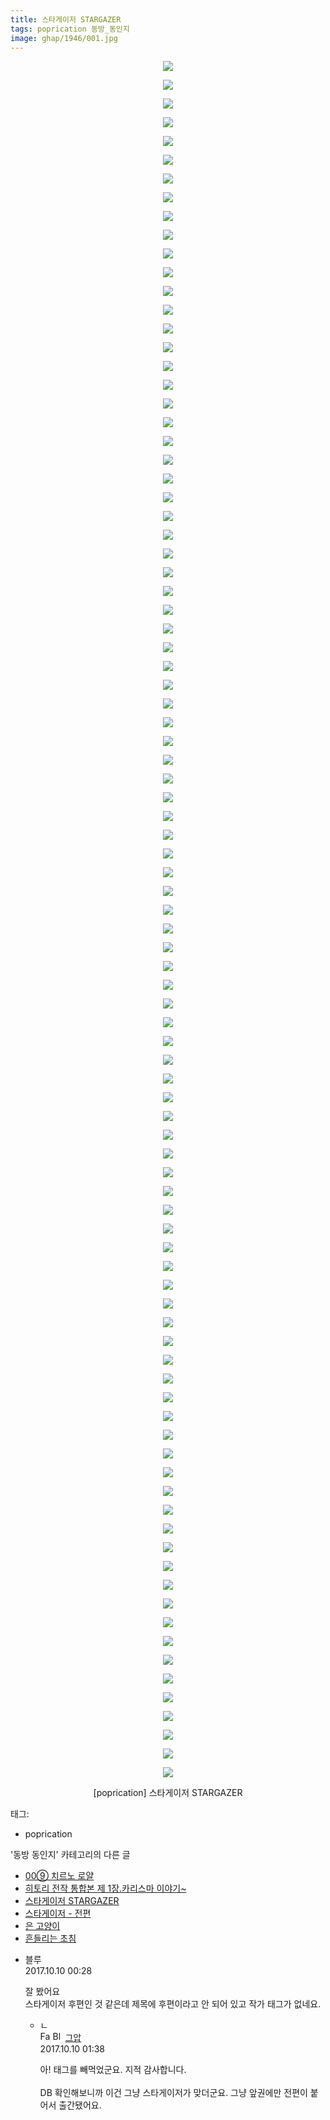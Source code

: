 ```yaml
---
title: 스타게이저 STARGAZER
tags: poprication 동방_동인지
image: ghap/1946/001.jpg
---
```

<div class="article">
<p style="text-align: center; clear: none; float: none;"><img src="{{ site.nasurl }}/ghap/1946/001.jpg"/></p>
<p style="text-align: center; clear: none; float: none;"><img src="{{ site.nasurl }}/ghap/1946/002.jpg"/></p>
<p style="text-align: center; clear: none; float: none;"><img src="{{ site.nasurl }}/ghap/1946/003.jpg"/></p>
<p style="text-align: center; clear: none; float: none;"><img src="{{ site.nasurl }}/ghap/1946/004.jpg"/></p>
<p style="text-align: center; clear: none; float: none;"><img src="{{ site.nasurl }}/ghap/1946/005.jpg"/></p>
<p style="text-align: center; clear: none; float: none;"><img src="{{ site.nasurl }}/ghap/1946/006.jpg"/></p>
<p style="text-align: center; clear: none; float: none;"><img src="{{ site.nasurl }}/ghap/1946/007.jpg"/></p>
<p style="text-align: center; clear: none; float: none;"><img src="{{ site.nasurl }}/ghap/1946/008.jpg"/></p>
<p style="text-align: center; clear: none; float: none;"><img src="{{ site.nasurl }}/ghap/1946/009.jpg"/></p>
<p style="text-align: center; clear: none; float: none;"><img src="{{ site.nasurl }}/ghap/1946/010.jpg"/></p>
<p style="text-align: center; clear: none; float: none;"><img src="{{ site.nasurl }}/ghap/1946/011.jpg"/></p>
<p style="text-align: center; clear: none; float: none;"><img src="{{ site.nasurl }}/ghap/1946/012.jpg"/></p>
<p style="text-align: center; clear: none; float: none;"><img src="{{ site.nasurl }}/ghap/1946/013.jpg"/></p>
<p style="text-align: center; clear: none; float: none;"><img src="{{ site.nasurl }}/ghap/1946/014.jpg"/></p>
<p style="text-align: center; clear: none; float: none;"><img src="{{ site.nasurl }}/ghap/1946/015.jpg"/></p>
<p style="text-align: center; clear: none; float: none;"><img src="{{ site.nasurl }}/ghap/1946/016.jpg"/></p>
<p style="text-align: center; clear: none; float: none;"><img src="{{ site.nasurl }}/ghap/1946/017.jpg"/></p>
<p style="text-align: center; clear: none; float: none;"><img src="{{ site.nasurl }}/ghap/1946/018.jpg"/></p>
<p style="text-align: center; clear: none; float: none;"><img src="{{ site.nasurl }}/ghap/1946/019.jpg"/></p>
<p style="text-align: center; clear: none; float: none;"><img src="{{ site.nasurl }}/ghap/1946/020.jpg"/></p>
<p style="text-align: center; clear: none; float: none;"><img src="{{ site.nasurl }}/ghap/1946/021.jpg"/></p>
<p style="text-align: center; clear: none; float: none;"><img src="{{ site.nasurl }}/ghap/1946/022.jpg"/></p>
<p style="text-align: center; clear: none; float: none;"><img src="{{ site.nasurl }}/ghap/1946/023.jpg"/></p>
<p style="text-align: center; clear: none; float: none;"><img src="{{ site.nasurl }}/ghap/1946/024.jpg"/></p>
<p style="text-align: center; clear: none; float: none;"><img src="{{ site.nasurl }}/ghap/1946/025.jpg"/></p>
<p style="text-align: center; clear: none; float: none;"><img src="{{ site.nasurl }}/ghap/1946/026.jpg"/></p>
<p style="text-align: center; clear: none; float: none;"><img src="{{ site.nasurl }}/ghap/1946/027.jpg"/></p>
<p style="text-align: center; clear: none; float: none;"><img src="{{ site.nasurl }}/ghap/1946/028.jpg"/></p>
<p style="text-align: center; clear: none; float: none;"><img src="{{ site.nasurl }}/ghap/1946/029.jpg"/></p>
<p style="text-align: center; clear: none; float: none;"><img src="{{ site.nasurl }}/ghap/1946/030.jpg"/></p>
<p style="text-align: center; clear: none; float: none;"><img src="{{ site.nasurl }}/ghap/1946/031.jpg"/></p>
<p style="text-align: center; clear: none; float: none;"><img src="{{ site.nasurl }}/ghap/1946/032.jpg"/></p>
<p style="text-align: center; clear: none; float: none;"><img src="{{ site.nasurl }}/ghap/1946/033.jpg"/></p>
<p style="text-align: center; clear: none; float: none;"><img src="{{ site.nasurl }}/ghap/1946/034.jpg"/></p>
<p style="text-align: center; clear: none; float: none;"><img src="{{ site.nasurl }}/ghap/1946/035.jpg"/></p>
<p style="text-align: center; clear: none; float: none;"><img src="{{ site.nasurl }}/ghap/1946/036.jpg"/></p>
<p style="text-align: center; clear: none; float: none;"><img src="{{ site.nasurl }}/ghap/1946/037.jpg"/></p>
<p style="text-align: center; clear: none; float: none;"><img src="{{ site.nasurl }}/ghap/1946/038.jpg"/></p>
<p style="text-align: center; clear: none; float: none;"><img src="{{ site.nasurl }}/ghap/1946/039.jpg"/></p>
<p style="text-align: center; clear: none; float: none;"><img src="{{ site.nasurl }}/ghap/1946/040.jpg"/></p>
<p style="text-align: center; clear: none; float: none;"><img src="{{ site.nasurl }}/ghap/1946/041.jpg"/></p>
<p style="text-align: center; clear: none; float: none;"><img src="{{ site.nasurl }}/ghap/1946/042.jpg"/></p>
<p style="text-align: center; clear: none; float: none;"><img src="{{ site.nasurl }}/ghap/1946/043.jpg"/></p>
<p style="text-align: center; clear: none; float: none;"><img src="{{ site.nasurl }}/ghap/1946/044.jpg"/></p>
<p style="text-align: center; clear: none; float: none;"><img src="{{ site.nasurl }}/ghap/1946/045.jpg"/></p>
<p style="text-align: center; clear: none; float: none;"><img src="{{ site.nasurl }}/ghap/1946/046.jpg"/></p>
<p style="text-align: center; clear: none; float: none;"><img src="{{ site.nasurl }}/ghap/1946/047.jpg"/></p>
<p style="text-align: center; clear: none; float: none;"><img src="{{ site.nasurl }}/ghap/1946/048.jpg"/></p>
<p style="text-align: center; clear: none; float: none;"><img src="{{ site.nasurl }}/ghap/1946/049.jpg"/></p>
<p style="text-align: center; clear: none; float: none;"><img src="{{ site.nasurl }}/ghap/1946/050.jpg"/></p>
<p style="text-align: center; clear: none; float: none;"><img src="{{ site.nasurl }}/ghap/1946/051.jpg"/></p>
<p style="text-align: center; clear: none; float: none;"><img src="{{ site.nasurl }}/ghap/1946/052.jpg"/></p>
<p style="text-align: center; clear: none; float: none;"><img src="{{ site.nasurl }}/ghap/1946/053.jpg"/></p>
<p style="text-align: center; clear: none; float: none;"><img src="{{ site.nasurl }}/ghap/1946/054.jpg"/></p>
<p style="text-align: center; clear: none; float: none;"><img src="{{ site.nasurl }}/ghap/1946/055.jpg"/></p>
<p style="text-align: center; clear: none; float: none;"><img src="{{ site.nasurl }}/ghap/1946/056.jpg"/></p>
<p style="text-align: center; clear: none; float: none;"><img src="{{ site.nasurl }}/ghap/1946/057.jpg"/></p>
<p style="text-align: center; clear: none; float: none;"><img src="{{ site.nasurl }}/ghap/1946/058.jpg"/></p>
<p style="text-align: center; clear: none; float: none;"><img src="{{ site.nasurl }}/ghap/1946/059.jpg"/></p>
<p style="text-align: center; clear: none; float: none;"><img src="{{ site.nasurl }}/ghap/1946/060.jpg"/></p>
<p style="text-align: center; clear: none; float: none;"><img src="{{ site.nasurl }}/ghap/1946/061.jpg"/></p>
<p style="text-align: center; clear: none; float: none;"><img src="{{ site.nasurl }}/ghap/1946/062.jpg"/></p>
<p style="text-align: center; clear: none; float: none;"><img src="{{ site.nasurl }}/ghap/1946/063.jpg"/></p>
<p style="text-align: center; clear: none; float: none;"><img src="{{ site.nasurl }}/ghap/1946/064.jpg"/></p>
<p style="text-align: center; clear: none; float: none;"><img src="{{ site.nasurl }}/ghap/1946/065.jpg"/></p>
<p style="text-align: center; clear: none; float: none;"><img src="{{ site.nasurl }}/ghap/1946/066.jpg"/></p>
<p style="text-align: center; clear: none; float: none;"><img src="{{ site.nasurl }}/ghap/1946/067.jpg"/></p>
<p style="text-align: center; clear: none; float: none;"><img src="{{ site.nasurl }}/ghap/1946/068.jpg"/></p>
<p style="text-align: center; clear: none; float: none;"><img src="{{ site.nasurl }}/ghap/1946/069.jpg"/></p>
<p style="text-align: center; clear: none; float: none;"><img src="{{ site.nasurl }}/ghap/1946/070.jpg"/></p>
<p style="text-align: center; clear: none; float: none;"><img src="{{ site.nasurl }}/ghap/1946/071.jpg"/></p>
<p style="text-align: center; clear: none; float: none;"><img src="{{ site.nasurl }}/ghap/1946/072.jpg"/></p>
<p style="text-align: center; clear: none; float: none;"><img src="{{ site.nasurl }}/ghap/1946/073.jpg"/></p>
<p style="text-align: center; clear: none; float: none;"><img src="{{ site.nasurl }}/ghap/1946/074.jpg"/></p>
<p style="text-align: center; clear: none; float: none;"><img src="{{ site.nasurl }}/ghap/1946/075.jpg"/></p>
<p style="text-align: center; clear: none; float: none;"><img src="{{ site.nasurl }}/ghap/1946/076.jpg"/></p>
<p style="text-align: center; clear: none; float: none;"><img src="{{ site.nasurl }}/ghap/1946/077.jpg"/></p>
<p style="text-align: center; clear: none; float: none;"><img src="{{ site.nasurl }}/ghap/1946/078.jpg"/></p>
<p style="text-align: center; clear: none; float: none;"><img src="{{ site.nasurl }}/ghap/1946/079.jpg"/></p>
<p style="text-align: center; clear: none; float: none;"><img src="{{ site.nasurl }}/ghap/1946/080.jpg"/></p>
<p style="text-align: center; clear: none; float: none;"><img src="{{ site.nasurl }}/ghap/1946/081.jpg"/></p>
<p style="text-align: center; clear: none; float: none;"><img src="{{ site.nasurl }}/ghap/1946/082.jpg"/></p>
<p style="text-align: center; clear: none; float: none;"><img src="{{ site.nasurl }}/ghap/1946/083.jpg"/></p>
<p style="text-align: center; clear: none; float: none;"><img src="{{ site.nasurl }}/ghap/1946/084.jpg"/></p>
<p style="text-align: center; clear: none; float: none;"><img src="{{ site.nasurl }}/ghap/1946/085.jpg"/></p>
<p style="text-align: center; clear: none; float: none;"><img src="{{ site.nasurl }}/ghap/1946/086.jpg"/></p>
<p style="text-align: center; clear: none; float: none;"><img src="{{ site.nasurl }}/ghap/1946/087.jpg"/></p>
<p style="text-align: center; clear: none; float: none;"><img src="{{ site.nasurl }}/ghap/1946/088.jpg"/></p>
<p style="text-align: center; clear: none; float: none;"><img src="{{ site.nasurl }}/ghap/1946/089.jpg"/></p>
<p style="text-align: center; clear: none; float: none;"><img src="{{ site.nasurl }}/ghap/1946/090.jpg"/></p>
<p style="text-align: center; clear: none; float: none;"><img src="{{ site.nasurl }}/ghap/1946/091.jpg"/></p>
<p style="text-align: center; clear: none; float: none;"><img src="{{ site.nasurl }}/ghap/1946/092.jpg"/></p>
<p style="text-align: center; clear: none; float: none;">[poprication] 스타게이저 STARGAZER</p>
</div><div class="tagTrail">
<p>태그: </p>
<ul>
<li>poprication</li>
</ul>
</div><div class="another">
<p>'동방 동인지' 카테고리의 다른 글</p>
<ul>
<li><a href="/2016-08-31-ghap_1948">00⑨ 치르노 로얄</a></li>
<li><a href="/2016-08-31-ghap_1947">히토리 전작 통합본 제 1장.카리스마 이야기~</a></li>
<li><a href="/2016-08-31-ghap_1946">스타게이저 STARGAZER</a></li>
<li><a href="/2016-08-31-ghap_1945">스타게이저 - 전편</a></li>
<li><a href="/2016-08-31-ghap_1944">은 고양이</a></li>
<li><a href="/2016-08-31-ghap_1943">흔들리는 초침</a></li>
</ul>
</div><div class="cb_module cb_fluid">
<div class="cb_wrt cb_profile">
<div class="comment">
<ul>
<li class="cb_thumb_off" id="comment15101463">
<div class="cb_comment_area">
<div class="cb_info_area">
<div class="cb_section">
<span class="cb_nick_name">블루</span>
</div>
<div class="cb_section">
<span class="cb_date">2017.10.10 00:28 </span>
</div>
</div>
<div class="cb_dsc_comment">
<p class="cb_dsc">
											잘 봤어요<br/>
스타게이저 후편인 것 같은데 제목에 후편이라고 안 되어 있고 작가 태그가 없네요.
										</p>
</div>
<ul>
<li class="cb_thumb_off" id="comment15101496">
<span class="cb_bu_subnode">ㄴ</span>
<div class="cb_comment_area">
<div class="cb_info_area">
<div class="cb_section">
<span class="cb_nick_name"><img alt="Favicon of https://ghaptouhou.tistory.com" height="16" onerror="this.onerror=null;this.parentNode.removeChild(this)" src="https://ghaptouhou.tistory.com/favicon.ico" width="16"/> <img alt="BlogIcon" height="16" onerror="this.parentNode.removeChild(this)" src="https://ghaptouhou.tistory.com/index.gif" width="16"/> <a href="https://ghaptouhou.tistory.com" onclick="return openLinkInNewWindow(this)"> 그압</a><span class="tistoryProfileLayerTrigger" onclick='TistoryProfile.show(event, this, {"title":"\uc800\uae30 \uc774\uac70 \ub098\uc911\uc5d0 \uc218\uc815 \uac00\ub2a5\ud558\ub098\uc694","url":"https:\/\/ghap.tistory.com","nickname":"\uadf8\uc555","items":[]}); return false;'></span></span>
</div>
<div class="cb_section">
<span class="cb_date">2017.10.10 01:38 </span>
</div>
</div>
<div class="cb_dsc_comment">
<p class="cb_dsc">
																아! 태그를 빼먹었군요. 지적 감사합니다.<br/>
<br/>
DB 확인해보니까 이건 그냥 스타게이저가 맞더군요. 그냥 앞권에만 전편이 붙어서 출간됐어요.
															</p>
</div>
</div>
</li>
</ul>
</div></li>
</ul>
</div>
</div><!-- commentList close -->
</div>